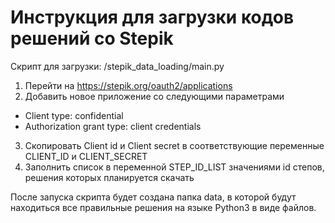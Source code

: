 # Инструкция для загрузки кодов решений со Stepik
Скрипт для загрузки: /stepik_data_loading/main.py
1. Перейти на https://stepik.org/oauth2/applications
2. Добавить новое приложение со следующими параметрами
* Сlient type: confidential
* Authorization grant type: client credentials
3. Скопировать Client id и Client secret в соответствующие переменные CLIENT_ID и CLIENT_SECRET
4. Заполнить список в переменной STEP_ID_LIST значениями id степов, решения которых планируется скачать

После запуска скрипта будет создана папка data, в которой будут находиться все правильные решения на языке Python3 в виде файлов.

